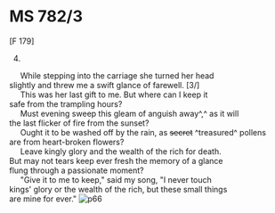 # MS 782/3

[F 179]

4.
&nbsp;&nbsp;&nbsp;&nbsp;&nbsp;While stepping  into the carriage she turned her head \
slightly and threw me a swift glance of farewell. [3/] \
&nbsp;&nbsp;&nbsp;&nbsp;&nbsp;This was her last gift to me. But where can I keep it \
safe from the trampling hours? \
&nbsp;&nbsp;&nbsp;&nbsp;&nbsp;Must evening sweep this gleam of anguish away^,^ as it will \
the last flicker of fire from the sunset? \
&nbsp;&nbsp;&nbsp;&nbsp;&nbsp;Ought it to be washed off by the rain, as ~~secret~~ ^treasured^ pollens \
are from heart-broken flowers? \
&nbsp;&nbsp;&nbsp;&nbsp;&nbsp;Leave kingly glory and the wealth of the rich for death. \
But may not tears keep ever fresh the memory of a glance \
flung through a passionate moment? \
&nbsp;&nbsp;&nbsp;&nbsp;&nbsp;"Give it to me to keep," said my song, "I never touch \
kings' glory or the wealth of the rich, but these small things \
are mine for ever."
![p66](MS782_3-066.jpg)
